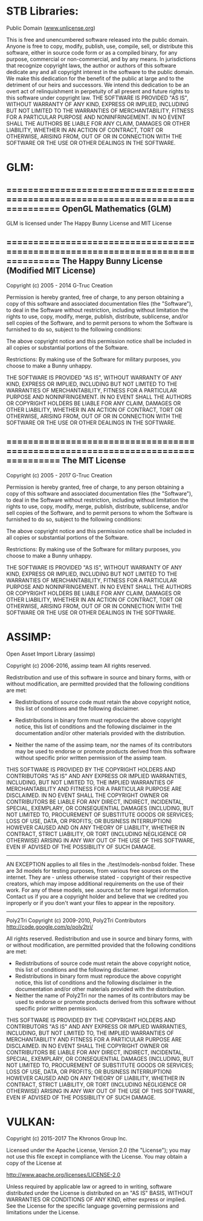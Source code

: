 

# STB Libraries:

Public Domain (www.unlicense.org)

This is free and unencumbered software released into the public domain.
Anyone is free to copy, modify, publish, use, compile, sell, or distribute this 
software, either in source code form or as a compiled binary, for any purpose, 
commercial or non-commercial, and by any means.
In jurisdictions that recognize copyright laws, the author or authors of this 
software dedicate any and all copyright interest in the software to the public 
domain. We make this dedication for the benefit of the public at large and to 
the detriment of our heirs and successors. We intend this dedication to be an 
overt act of relinquishment in perpetuity of all present and future rights to 
this software under copyright law.
THE SOFTWARE IS PROVIDED "AS IS", WITHOUT WARRANTY OF ANY KIND, EXPRESS OR 
IMPLIED, INCLUDING BUT NOT LIMITED TO THE WARRANTIES OF MERCHANTABILITY, 
FITNESS FOR A PARTICULAR PURPOSE AND NONINFRINGEMENT. IN NO EVENT SHALL THE 
AUTHORS BE LIABLE FOR ANY CLAIM, DAMAGES OR OTHER LIABILITY, WHETHER IN AN 
ACTION OF CONTRACT, TORT OR OTHERWISE, ARISING FROM, OUT OF OR IN CONNECTION 
WITH THE SOFTWARE OR THE USE OR OTHER DEALINGS IN THE SOFTWARE.

# GLM:

================================================================================
OpenGL Mathematics (GLM)
--------------------------------------------------------------------------------
GLM is licensed under The Happy Bunny License and MIT License

================================================================================
The Happy Bunny License (Modified MIT License)
--------------------------------------------------------------------------------
Copyright (c) 2005 - 2014 G-Truc Creation

Permission is hereby granted, free of charge, to any person obtaining a copy
of this software and associated documentation files (the "Software"), to deal
in the Software without restriction, including without limitation the rights
to use, copy, modify, merge, publish, distribute, sublicense, and/or sell
copies of the Software, and to permit persons to whom the Software is
furnished to do so, subject to the following conditions:

The above copyright notice and this permission notice shall be included in
all copies or substantial portions of the Software.

Restrictions:
 By making use of the Software for military purposes, you choose to make a
 Bunny unhappy.

THE SOFTWARE IS PROVIDED "AS IS", WITHOUT WARRANTY OF ANY KIND, EXPRESS OR
IMPLIED, INCLUDING BUT NOT LIMITED TO THE WARRANTIES OF MERCHANTABILITY,
FITNESS FOR A PARTICULAR PURPOSE AND NONINFRINGEMENT. IN NO EVENT SHALL THE
AUTHORS OR COPYRIGHT HOLDERS BE LIABLE FOR ANY CLAIM, DAMAGES OR OTHER
LIABILITY, WHETHER IN AN ACTION OF CONTRACT, TORT OR OTHERWISE, ARISING FROM,
OUT OF OR IN CONNECTION WITH THE SOFTWARE OR THE USE OR OTHER DEALINGS IN
THE SOFTWARE.

================================================================================
The MIT License
--------------------------------------------------------------------------------
Copyright (c) 2005 - 2017 G-Truc Creation

Permission is hereby granted, free of charge, to any person obtaining a copy of this software and associated documentation files (the "Software"), to deal in the Software without restriction, including without limitation the rights to use, copy, modify, merge, publish, distribute, sublicense, and/or sell copies of the Software, and to permit persons to whom the Software is furnished to do so, subject to the following conditions:

The above copyright notice and this permission notice shall be included in all copies or substantial portions of the Software.

Restrictions: By making use of the Software for military purposes, you choose to make a Bunny unhappy.

THE SOFTWARE IS PROVIDED "AS IS", WITHOUT WARRANTY OF ANY KIND, EXPRESS OR IMPLIED, INCLUDING BUT NOT LIMITED TO THE WARRANTIES OF MERCHANTABILITY, FITNESS FOR A PARTICULAR PURPOSE AND NONINFRINGEMENT. IN NO EVENT SHALL THE AUTHORS OR COPYRIGHT HOLDERS BE LIABLE FOR ANY CLAIM, DAMAGES OR OTHER LIABILITY, WHETHER IN AN ACTION OF CONTRACT, TORT OR OTHERWISE, ARISING FROM, OUT OF OR IN CONNECTION WITH THE SOFTWARE OR THE USE OR OTHER DEALINGS IN THE SOFTWARE.


# ASSIMP:

Open Asset Import Library (assimp)

Copyright (c) 2006-2016, assimp team
All rights reserved.

Redistribution and use of this software in source and binary forms,
with or without modification, are permitted provided that the
following conditions are met:

* Redistributions of source code must retain the above
  copyright notice, this list of conditions and the
  following disclaimer.

* Redistributions in binary form must reproduce the above
  copyright notice, this list of conditions and the
  following disclaimer in the documentation and/or other
  materials provided with the distribution.

* Neither the name of the assimp team, nor the names of its
  contributors may be used to endorse or promote products
  derived from this software without specific prior
  written permission of the assimp team.

THIS SOFTWARE IS PROVIDED BY THE COPYRIGHT HOLDERS AND CONTRIBUTORS
"AS IS" AND ANY EXPRESS OR IMPLIED WARRANTIES, INCLUDING, BUT NOT
LIMITED TO, THE IMPLIED WARRANTIES OF MERCHANTABILITY AND FITNESS FOR
A PARTICULAR PURPOSE ARE DISCLAIMED. IN NO EVENT SHALL THE COPYRIGHT
OWNER OR CONTRIBUTORS BE LIABLE FOR ANY DIRECT, INDIRECT, INCIDENTAL,
SPECIAL, EXEMPLARY, OR CONSEQUENTIAL DAMAGES (INCLUDING, BUT NOT
LIMITED TO, PROCUREMENT OF SUBSTITUTE GOODS OR SERVICES; LOSS OF USE,
DATA, OR PROFITS; OR BUSINESS INTERRUPTION) HOWEVER CAUSED AND ON ANY
THEORY OF LIABILITY, WHETHER IN CONTRACT, STRICT LIABILITY, OR TORT
(INCLUDING NEGLIGENCE OR OTHERWISE) ARISING IN ANY WAY OUT OF THE USE
OF THIS SOFTWARE, EVEN IF ADVISED OF THE POSSIBILITY OF SUCH DAMAGE.



******************************************************************************

AN EXCEPTION applies to all files in the ./test/models-nonbsd folder.
These are 3d models for testing purposes, from various free sources
on the internet. They are - unless otherwise stated - copyright of
their respective creators, which may impose additional requirements
on the use of their work. For any of these models, see
<model-name>.source.txt for more legal information. Contact us if you
are a copyright holder and believe that we credited you inproperly or
if you don't want your files to appear in the repository.


******************************************************************************

Poly2Tri Copyright (c) 2009-2010, Poly2Tri Contributors
http://code.google.com/p/poly2tri/

All rights reserved.
Redistribution and use in source and binary forms, with or without modification,
are permitted provided that the following conditions are met:

* Redistributions of source code must retain the above copyright notice,
  this list of conditions and the following disclaimer.
* Redistributions in binary form must reproduce the above copyright notice,
  this list of conditions and the following disclaimer in the documentation
  and/or other materials provided with the distribution.
* Neither the name of Poly2Tri nor the names of its contributors may be
  used to endorse or promote products derived from this software without specific
  prior written permission.

THIS SOFTWARE IS PROVIDED BY THE COPYRIGHT HOLDERS AND CONTRIBUTORS
"AS IS" AND ANY EXPRESS OR IMPLIED WARRANTIES, INCLUDING, BUT NOT
LIMITED TO, THE IMPLIED WARRANTIES OF MERCHANTABILITY AND FITNESS FOR
A PARTICULAR PURPOSE ARE DISCLAIMED. IN NO EVENT SHALL THE COPYRIGHT OWNER OR
CONTRIBUTORS BE LIABLE FOR ANY DIRECT, INDIRECT, INCIDENTAL, SPECIAL,
EXEMPLARY, OR CONSEQUENTIAL DAMAGES (INCLUDING, BUT NOT LIMITED TO,
PROCUREMENT OF SUBSTITUTE GOODS OR SERVICES; LOSS OF USE, DATA, OR
PROFITS; OR BUSINESS INTERRUPTION) HOWEVER CAUSED AND ON ANY THEORY OF
LIABILITY, WHETHER IN CONTRACT, STRICT LIABILITY, OR TORT (INCLUDING
NEGLIGENCE OR OTHERWISE) ARISING IN ANY WAY OUT OF THE USE OF THIS
SOFTWARE, EVEN IF ADVISED OF THE POSSIBILITY OF SUCH DAMAGE.

# VULKAN:

Copyright (c) 2015-2017 The Khronos Group Inc.

Licensed under the Apache License, Version 2.0 (the "License");
you may not use this file except in compliance with the License.
You may obtain a copy of the License at

http://www.apache.org/licenses/LICENSE-2.0

Unless required by applicable law or agreed to in writing, software
distributed under the License is distributed on an "AS IS" BASIS,
WITHOUT WARRANTIES OR CONDITIONS OF ANY KIND, either express or implied.
See the License for the specific language governing permissions and
limitations under the License.